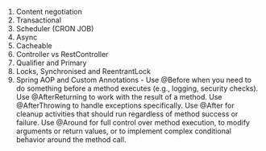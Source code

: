 1. Content negotiation
2. Transactional
3. Scheduler (CRON JOB)
4. Async
5. Cacheable 
6. Controller vs RestController
7. Qualifier and Primary
8. Locks, Synchronised and ReentrantLock
9. Spring AOP and Custom Annotations -
    Use @Before when you need to do something before a method executes (e.g., logging, security checks).
    Use @AfterReturning to work with the result of a method.
    Use @AfterThrowing to handle exceptions specifically.
    Use @After for cleanup activities that should run regardless of method success or failure.
    Use @Around for full control over method execution, to modify arguments or return values, or to implement complex conditional behavior around the method call.
